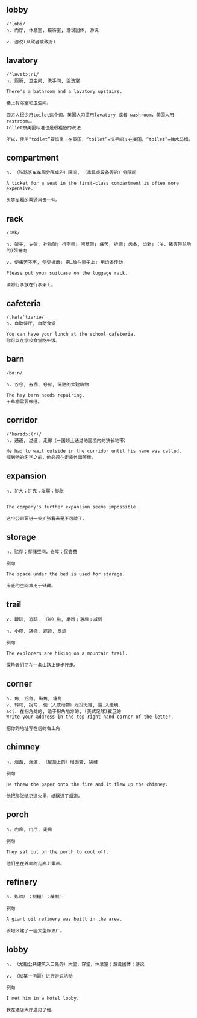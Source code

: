 ## lobby
```
/'lɒbi/
n. 门厅; 休息室, 接待室; 游说团体; 游说

v. 游说(从政者或政府)
```

## lavatory
```
/'lævətɔːri/
n. 厕所, 卫生间, 洗手间, 盥洗室

There's a bathroom and a lavatory upstairs.

楼上有浴室和卫生间。

西方人很少用toilet这个词。英国人习惯用lavatory 或者 washroom，美国人用restroom。。
Toliet按美国标准也是很粗俗的说法

所以，使用“toilet”要慎重：在英国，“toilet”=洗手间；在美国，“toilet”=抽水马桶。
```

## compartment
```
n. （铁路客车车厢分隔成的）隔间, （家具或设备等的）分隔间

A ticket for a seat in the first-class compartment is often more expensive.

头等车厢的票通常贵一些。
```

## rack
```
/ræk/

n. 架子, 支架, 挂物架; 行李架; 喂草架; 痛苦, 折磨; 齿条, 齿轨; (羊、猪等带前肋的)颈脊肉

v. 使痛苦不堪, 使受折磨; 把…放在架子上; 用齿条传动

Please put your suitcase on the luggage rack.

请将行李放在行李架上。
```

## cafeteria
```
/ˌkæfə'tɪəriə/
n. 自助餐厅, 自助食堂

You can have your lunch at the school cafeteria.
你可以在学校食堂吃午饭。
```

## barn
```
/bɑːn/

n. 谷仓, 畜棚, 仓房, 简陋的大建筑物

The hay barn needs repairing.
干草棚需要修缮。
```

## corridor
```
/'kɒrɪdɔː(r)/
n. 通道, 过道, 走廊（一国领土通过他国境内的狭长地带）

He had to wait outside in the corridor until his name was called.
喊到他的名字之前，他必须在走廊外面等候。
```
## expansion
```
n. 扩大；扩充；发展；膨胀


The company's further expansion seems impossible.

这个公司要进一步扩张看来是不可能了。
```
## storage
```
n. 贮存；存储空间，仓库；保管费

例句

The space under the bed is used for storage.

床底的空间被用于储藏。
```

## trail
```
v. 跟踪, 追踪, （被）拖, 磨蹭；落后；减弱

n. 小径, 路径, 踪迹, 足迹

例句

The explorers are hiking on a mountain trail.

探险者们正在一条山路上徒步行走。
```

## corner
```
n. 角, 拐角, 街角, 墙角
v. 转弯, 拐弯, 使（人或动物）走投无路, 逼…入绝境
adj. 在拐角处的, 适于拐角地方的, (美式足球)翼卫的
Write your address in the top right-hand corner of the letter.

把你的地址写在信的右上角
```
## chimney
```
n. 烟囱, 烟道, （屋顶上的）烟囱管, 狭缝

例句

He threw the paper onto the fire and it flew up the chimney.

他把那张纸扔进火里，纸飘进了烟道。
```
## porch
```
n. 门廊, 门厅, 走廊

例句

They sat out on the porch to cool off.

他们坐在外面的走廊上乘凉。
```
## refinery
```
n. 炼油厂；制糖厂；精制厂

例句

A giant oil refinery was built in the area.

该地区建了一座大型炼油厂。
```
## lobby
```
n. （尤指公共建筑入口处的）大堂，穿堂，休息室；游说团体；游说

v. （就某一问题）进行游说活动

例句

I met him in a hotel lobby.

我在酒店大厅遇见了他。
```
  
